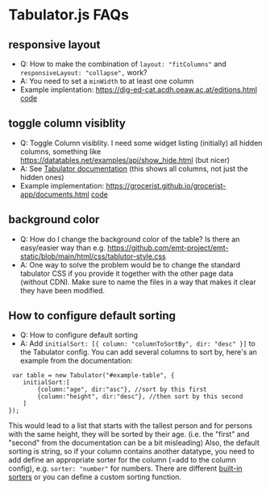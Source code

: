 # Tabulator.js FAQs

## responsive layout

* Q: How to make the combination of `layout: "fitColumns"` and `responsiveLayout: "collapse",` work?
* A: You need to set a `minWidth` to at least one column
* Example implentation: https://dig-ed-cat.acdh.oeaw.ac.at/editions.html [code](https://github.com/acdh-oeaw/dig-ed-cat-static/blob/main/html/js/editions.js)

## toggle column visiblity

* Q: Toggle Column visiblity. I need some widget listing (initially) all hidden columns, something like https://datatables.net/examples/api/show_hide.html (but nicer)
* A: See [Tabulator documentation](https://tabulator.info/examples/6.2#menu) (this shows all columns, not just the hidden ones)
* Example implementation: https://grocerist.github.io/grocerist-app/documents.html [code](https://github.com/grocerist/grocerist-app/blob/e2728b15afa8c806b5475bb901d4f2a43e4731b8/html/js/documents.js#L6)

## background color

* Q: How do I change the background color of the table? Is there an easy/easier way than e.g. https://github.com/emt-project/emt-static/blob/main/html/css/tablutor-style.css
* A: One way to solve the problem would be to change the standard tabulator CSS if you provide it together with the other page data (without CDN). Make sure to name the files in a way that makes it clear they have been modified.

## How to configure default sorting
* Q: How to configure default sorting
* A: Add  `initialSort: [{ column: "columnToSortBy", dir: "desc" }]` to the Tabulator config. You can add several columns to sort by, here's an example from the documentation:
```
 var table = new Tabulator("#example-table", {
    initialSort:[
        {column:"age", dir:"asc"}, //sort by this first
        {column:"height", dir:"desc"}, //then sort by this second
    ]
});
```
This would lead to a list that starts with the tallest person and for persons with the same height, they will be sorted by their age. (i.e. the "first" and "second" from the documentation can be a bit misleading)
Also, the default sorting is string, so if your column contains another datatype, you need to add define an appropriate sorter for the column (=add to the column config), e.g. `sorter: "number"` for numbers. There are different [built-in sorters](https://tabulator.info/docs/6.2/sort#func-builtin) or you can define a custom sorting function.
